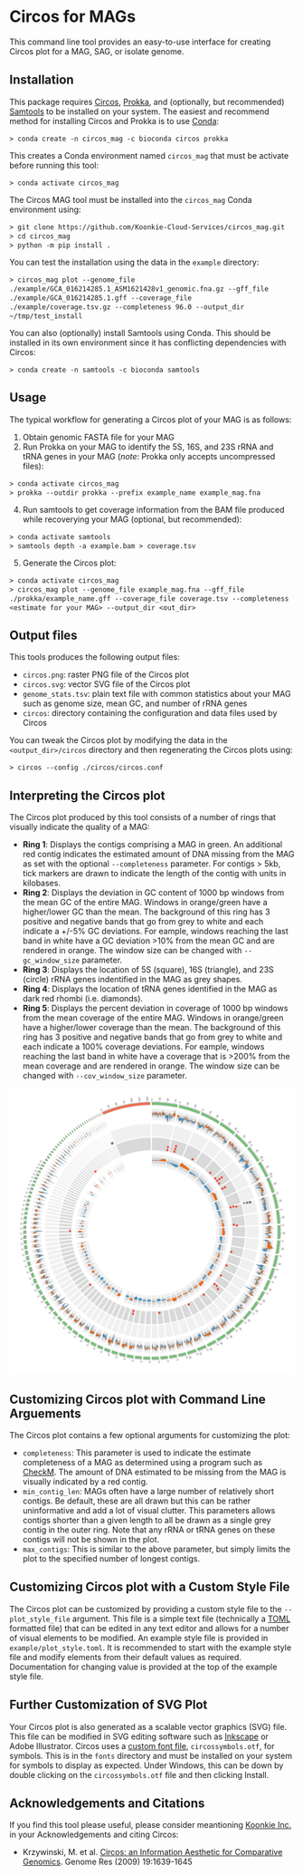 # Circos for MAGs

This command line tool provides an easy-to-use interface for creating Circos plot for a MAG, SAG, or isolate genome.


## Installation

This package requires [Circos](https://circos.ca), [Prokka](https://github.com/tseemann/prokka), and (optionally, but recommended) [Samtools](https://www.htslib.org) to be installed on your system. The easiest and recommend method for installing Circos and Prokka is to use [Conda](https://docs.conda.io/projects/conda/en/latest/index.html):

```
> conda create -n circos_mag -c bioconda circos prokka
```

This creates a Conda environment named `circos_mag` that must be activate before running this tool:
```
> conda activate circos_mag
```

The Circos MAG tool must be installed into the `circos_mag` Conda environment using:
```
> git clone https://github.com/Koonkie-Cloud-Services/circos_mag.git
> cd circos_mag
> python -m pip install .
```

You can test the installation using the data in the `example` directory:
```
> circos_mag plot --genome_file ./example/GCA_016214285.1_ASM1621428v1_genomic.fna.gz --gff_file ./example/GCA_016214285.1.gff --coverage_file ./example/coverage.tsv.gz --completeness 96.0 --output_dir ~/tmp/test_install
```

You can also (optionally) install Samtools using Conda. This should be installed in its own environment since it has conflicting dependencies with Circos:
```
> conda create -n samtools -c bioconda samtools
```

## Usage

The typical workflow for generating a Circos plot of your MAG is as follows:
 1. Obtain genomic FASTA file for your MAG
 2. Run Prokka on your MAG to identify the 5S, 16S, and 23S rRNA and tRNA genes in your MAG (<i>note</i>: Prokka only accepts uncompressed files):
 ```
> conda activate circos_mag
> prokka --outdir prokka --prefix example_name example_mag.fna
 ```
 4. Run samtools to get coverage information from the BAM file produced while recoverying your MAG (optional, but recommended):
 ```
> conda activate samtools
> samtools depth -a example.bam > coverage.tsv
 ```
 5. Generate the Circos plot:
 ```
> conda activate circos_mag
> circos_mag plot --genome_file example_mag.fna --gff_file ./prokka/example_name.gff --coverage_file coverage.tsv --completeness <estimate for your MAG> --output_dir <out_dir>
 ```

## Output files

This tools produces the following output files:
 - `circos.png`: raster PNG file of the Circos plot
 - `circos.svg`: vector SVG file of the Circos plot
 - `genome_stats.tsv`: plain text file with common statistics about your MAG such as genome size, mean GC, and number of rRNA genes
 - `circos`: directory containing the configuration and data files used by Circos

You can tweak the Circos plot by modifying the data in the `<output_dir>/circos` directory and then regenerating the Circos plots using:
```
> circos --config ./circos/circos.conf
```

## Interpreting the Circos plot

The Circos plot produced by this tool consists of a number of rings that visually indicate the quality of a MAG:
 - __Ring 1__: Displays the contigs comprising a MAG in green. An additional red contig indicates the estimated amount of DNA missing from the MAG as set with the optional `--completeness` parameter. For contigs > 5kb, tick markers are drawn to indicate the length of the contig with units in kilobases.
 - __Ring 2__: Displays the deviation in GC content of 1000 bp windows from the mean GC of the entire MAG. Windows in orange/green have a higher/lower GC than the mean. The background of this ring has 3 positive and negative bands that go from grey to white and each indicate a +/-5% GC deviations. For eample, windows reaching the last band in white have a GC deviation >10% from the mean GC and are rendered in orange. The window size can be changed with `--gc_window_size` parameter. 
 - __Ring 3__: Displays the location of 5S (square), 16S (triangle), and 23S (circle) rRNA genes indentified in the MAG as grey shapes.
 - __Ring 4__: Displays the location of tRNA genes identified in the MAG as dark red rhombi (i.e. diamonds).
 - __Ring 5__: Displays the percent deviation in coverage of 1000 bp windows from the mean coverage of the entire MAG. Windows in orange/green have a higher/lower coverage than the mean. The background of this ring has 3 positive and negative bands that go from grey to white and each indicate a 100% coverage deviations. For eample, windows reaching the last band in white have a coverage that is >200% from the mean coverage and are rendered in orange. The window size can be changed with `--cov_window_size` parameter. 

<p align="center">
<img src="https://github.com/Koonkie-Cloud-Services/circos_mag/blob/main/images/circos.png" width="600">
</p>

## Customizing Circos plot with Command Line Arguements

The Circos plot contains a few optional arguments for customizing the plot:
 - `completeness`: This parameter is used to indicate the estimate completeness of a MAG as determined using a program such as [CheckM](https://github.com/Ecogenomics/CheckM). The amount of DNA estimated to be missing from the MAG is visually indicated by a red contig.
 - `min_contig_len`: MAGs often have a large number of relatively short contigs. Be default, these are all drawn but this can be rather uninformative and add a lot of visual clutter. This parameters allows contigs shorter than a given length to all be drawn as a single grey contig in the outer ring. Note that any rRNA or tRNA genes on these contigs
 will not be shown in the plot.
 - `max_contigs`: This is similar to the above parameter, but simply limits the plot to the specified number of longest contigs.

## Customizing Circos plot with a Custom Style File

The Circos plot can be customized by providing a custom style file to the `--plot_style_file` argument. This file is a simple text file (technically a [TOML](https://toml.io/en/) formatted file) that can be edited in any text editor and allows for a number of visual elements to be modified. An example style file is provided in `example/plot_style.toml`. It is recommended to start with the example style file and modify elements from their default values as required. Documentation for changing value is provided at the top of the example style file.

## Further Customization of SVG Plot

Your Circos plot is also generated as a scalable vector graphics (SVG) file. This file can be modified in SVG editing software such as [Inkscape](https://circos.ca/documentation/tutorials/configuration/svg_output) or Adobe Illustrator. Circos uses a [custom font file](https://circos.ca/documentation/tutorials/configuration/svg_output/), `circossymbols.otf`, for symbols. This is in the `fonts` directory and must be installed on your system for symbols to display as expected. Under Windows, this can be down by double clicking on the `circossymbols.otf` file and then clicking Install. 
 
## Acknowledgements and Citations

If you find this tool please useful, please consider meantioning [Koonkie Inc.](https://www.koonkie.com/) in your Acknowledgements and citing Circos:
 - Krzywinski, M. et al. [Circos: an Information Aesthetic for Comparative Genomics](https://genome.cshlp.org/content/early/2009/06/15/gr.092759.109.abstract). Genome Res (2009) 19:1639-1645
